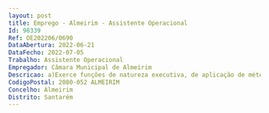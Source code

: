 ```yaml
--- 
layout: post
title: Emprego - Almeirim - Assistente Operacional
Id: 98339
Ref: OE202206/0690
DataAbertura: 2022-06-21
DataFecho: 2022-07-05
Trabalho: Assistente Operacional
Empregador: Câmara Municipal de Almeirim
Descricao: a)Exerce funções de natureza executiva, de aplicação de métodos e processos, com base em diretivas definidas e instruções gerais, de grau médio de complexidade, na área de atuação do serviço de expediente geral b) Regista e arquiva avisos, editais, anúncios, posturas, regulamentos e ordens de serviço c) Executa as tarefas inerentes à receção, classificação, registo, distribuição, expedição e arquivo de todo o expediente relativo aos órgãos e serviços municipais, nomeadamente, executa as tarefas inerentes à receção, registo e distribuição interna do correio e faturas d) Garante o serviço de atendimento telefónico do serviço onde se incorpora e o bom funcionamento da central telefónica do município e)Disponibiliza o atendimento presencial e uma multiplicidade de canais complementares de atendimento não presencial, via telefone, correio, correio eletrónico e tecnologia web, utilizando os portais eletrónicos como complemento e, preferencialmente, como alternativa ao atendimento presencial f)Assegura a gestão dos locais de receção acolhimento de munícipes g)Dá apoio administrativo direto ao serviço onde se incorpora h)Compete ainda, além das funções previstas no Anexo à LTFP, por remissão dos artigos 81.º e 88.º n.º 1 e 2, exercer as demais funções, procedimentos, tarefas ou atribuições que lhe são cometidas por lei, deliberação, despacho ou determinação superior.A descrição das funções em referência, não prejudica a atribuição aos trabalhadores de funções, não expressamente mencionadas, que lhe sejam afins ou funcionalmente ligadas, para as quais os trabalhadores detenham qualificações profissionais adequadas e que não impliquem desvalorização profissional.
CodigoPostal: 2080-052 ALMEIRIM
Concelho: Almeirim
Distrito: Santarém
--- 
```


